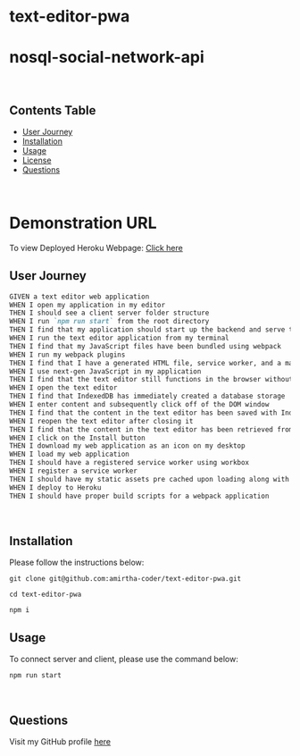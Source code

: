 # text-editor-pwa

# nosql-social-network-api<br>

<br>

## Contents Table

- [User Journey](#user-journey)
- [Installation](#installation)
- [Usage](#usage)
- [License](#license)
- [Questions](#questions)

<br>

# Demonstration URL

To view Deployed Heroku Webpage: [Click here](https://sheltered-journey-94284.herokuapp.com/)
<br>

## User Journey

```md
GIVEN a text editor web application
WHEN I open my application in my editor
THEN I should see a client server folder structure
WHEN I run `npm run start` from the root directory
THEN I find that my application should start up the backend and serve the client
WHEN I run the text editor application from my terminal
THEN I find that my JavaScript files have been bundled using webpack
WHEN I run my webpack plugins
THEN I find that I have a generated HTML file, service worker, and a manifest file
WHEN I use next-gen JavaScript in my application
THEN I find that the text editor still functions in the browser without errors
WHEN I open the text editor
THEN I find that IndexedDB has immediately created a database storage
WHEN I enter content and subsequently click off of the DOM window
THEN I find that the content in the text editor has been saved with IndexedDB
WHEN I reopen the text editor after closing it
THEN I find that the content in the text editor has been retrieved from our IndexedDB
WHEN I click on the Install button
THEN I download my web application as an icon on my desktop
WHEN I load my web application
THEN I should have a registered service worker using workbox
WHEN I register a service worker
THEN I should have my static assets pre cached upon loading along with subsequent pages and static assets
WHEN I deploy to Heroku
THEN I should have proper build scripts for a webpack application
```

<br>

## Installation

Please follow the instructions below:

```
git clone git@github.com:amirtha-coder/text-editor-pwa.git

cd text-editor-pwa

npm i
```

## Usage

To connect server and client, please use the command below:

```
npm run start
```

<br>

## Questions

Visit my GitHub profile [here](https://github.com/amirtha-coder)
